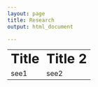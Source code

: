 ```yaml
---
layout: page
title: Research
output: html_document

---
```


<table border="0">
 <tr>
    <td><b style="font-size:30px">Title</b></td>
    <td><b style="font-size:30px">Title 2</b></td>
 </tr>
 <tr>
    <td>see1</td>
    <td>see2</td>
 </tr>
</table>